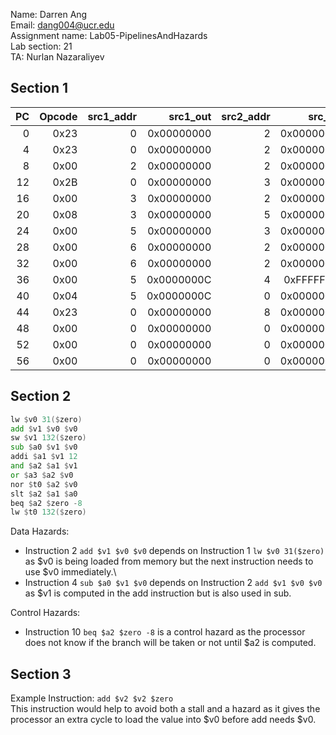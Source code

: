 Name: Darren Ang\
Email: dang004@ucr.edu\
Assignment name: Lab05-PipelinesAndHazards\
Lab section: 21\
TA: Nurlan Nazaraliyev

## Section 1

| PC | Opcode | src1_addr | src1_out   | src2_addr | src_out    |dst_addr | dst_data   |
|---:|-------:|----------:|-----------:|----------:|-----------:|--------:|-----------:|
|   0| 0x23   | 0         | 0x00000000 | 2         | 0x00000000 | 0       | 0x00000000 |
|   4| 0x23   | 0         | 0x00000000 | 2         | 0x00000000 | 0       | 0x00000000 |
|   8| 0x00   | 2         | 0x00000000 | 2         | 0x00000000 | 0       | 0xXXXXXXXX |
|  12| 0x2B   | 0         | 0x00000000 | 3         | 0x00000000 | 2       | 0x00000056 |
|  16| 0x00   | 3         | 0x00000000 | 2         | 0x00000056 | 2       | 0x00000056 |
|  20| 0x08   | 3         | 0x00000000 | 5         | 0x00000000 | 3       | 0x00000000 |
|  24| 0x00   | 5         | 0x00000000 | 3         | 0x00000000 | 3       | 0x00000084 |
|  28| 0x00   | 6         | 0x00000000 | 2         | 0x00000056 | 4       | 0xFFFFFFAA |
|  32| 0x00   | 6         | 0x00000000 | 2         | 0x00000056 | 5       | 0x0000000C |
|  36| 0x00   | 5         | 0x0000000C | 4         | 0xFFFFFFAA | 6       | 0x00000000 |
|  40| 0x04   | 5         | 0x0000000C | 0         | 0x00000000 | 7       | 0x00000056 |
|  44| 0x23   | 0         | 0x00000000 | 8         | 0x00000000 | 8       | 0xFFFFFFA9 |
|  48| 0x00   | 0         | 0x00000000 | 0         | 0x00000000 | 6       | 0x00000000 |
|  52| 0x00   | 0         | 0x00000000 | 0         | 0x00000000 | 31      | 0x0000000C |
|  56| 0x00   | 0         | 0x00000000 | 0         | 0x00000000 | 8       | 0x00000000 |

## Section 2

```asm
lw $v0 31($zero)
add $v1 $v0 $v0
sw $v1 132($zero)
sub $a0 $v1 $v0
addi $a1 $v1 12
and $a2 $a1 $v1
or $a3 $a2 $v0
nor $t0 $a2 $v0
slt $a2 $a1 $a0
beq $a2 $zero -8
lw $t0 132($zero)
```

Data Hazards:
- Instruction 2 `add $v1 $v0 $v0` depends on Instruction 1 `lw $v0 31($zero)` as $v0 is being loaded from memory but the next instruction needs to use $v0 immediately.\
- Instruction 4 `sub $a0 $v1 $v0` depends on Instruction 2 `add $v1 $v0 $v0` as $v1 is computed in the add instruction but is also used in sub.

Control Hazards:
- Instruction 10 `beq $a2 $zero -8` is a control hazard as the processor does not know if the branch will be taken or not until $a2 is computed.

## Section 3

Example Instruction: `add $v2 $v2 $zero`\
This instruction would help to avoid both a stall and a hazard as it gives the processor an extra cycle to load the value into $v0 before add needs $v0.